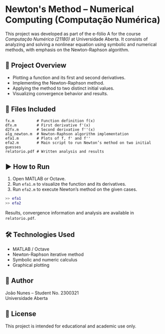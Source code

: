 # Newton's Method – Numerical Computing (Computação Numérica)

This project was developed as part of the e-fólio A for the course *Computação Numérica (21180)* at Universidade Aberta. It consists of analyzing and solving a nonlinear equation using symbolic and numerical methods, with emphasis on the Newton-Raphson algorithm.

## 🧮 Project Overview

- Plotting a function and its first and second derivatives.
- Implementing the Newton-Raphson method.
- Applying the method to two distinct initial values.
- Visualizing convergence behavior and results.

## 📂 Files Included

```
fx.m          # Function definition f(x)
dfx.m         # First derivative f'(x)
d2fx.m        # Second derivative f''(x)
alg_newton.m  # Newton-Raphson algorithm implementation
efa1.m        # Plots of f, f' and f''
efa2.m        # Main script to run Newton’s method on two initial guesses
relatorio.pdf # Written analysis and results
```

## ▶️ How to Run

1. Open MATLAB or Octave.
2. Run `efa1.m` to visualize the function and its derivatives.
3. Run `efa2.m` to execute Newton’s method on the given cases.

```matlab
>> efa1
>> efa2
```

Results, convergence information and analysis are available in `relatorio.pdf`.

## 🛠 Technologies Used

- MATLAB / Octave
- Newton-Raphson iterative method
- Symbolic and numeric calculus
- Graphical plotting

## 👤 Author

João Nunes – Student No. 2300321  
Universidade Aberta

## 📜 License

This project is intended for educational and academic use only.
